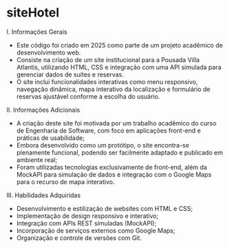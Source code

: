 # siteHotel

I. Informações Gerais

- Este código foi criado em 2025 como parte de um projeto acadêmico de desenvolvimento web.
- Consiste na criação de um site institucional para a Pousada Villa Atlantis, utilizando HTML, CSS e integração com uma API simulada para gerenciar dados de suítes e reservas.
- O site inclui funcionalidades interativas como menu responsivo, navegação dinâmica, mapa interativo da localização e formulário de reservas ajustável conforme a escolha do usuário.

II. Informações Adicionais

- A criação deste site foi motivada por um trabalho acadêmico do curso de Engenharia de Software, com foco em aplicações front-end e práticas de usabilidade;
- Embora desenvolvido como um protótipo, o site encontra-se plenamente funcional, podendo ser facilmente adaptado e publicado em ambiente real;
- Foram utilizadas tecnologias exclusivamente de front-end, além da MockAPI para simulação de dados e integração com o Google Maps para o recurso de mapa interativo.

III. Habilidades Adquiridas

- Desenvolvimento e estilização de websites com HTML e CSS;
- Implementação de design responsivo e interativo;
- Integração com APIs REST simuladas (MockAPI);
- Incorporação de serviços externos como Google Maps;
- Organização e controle de versões com Git.

